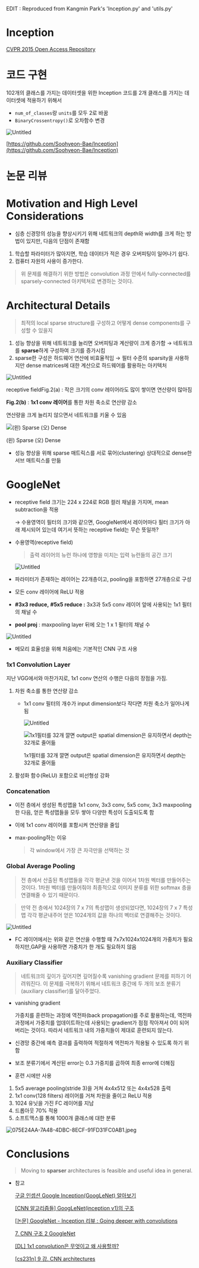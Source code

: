 EDIT : Reproduced from Kangmin Park's 'Inception.py' and 'utils.py'

# Inception
[CVPR 2015 Open Access Repository](https://www.cv-foundation.org/openaccess/content_cvpr_2015/html/Szegedy_Going_Deeper_With_2015_CVPR_paper.html)

# 코드 구현

102개의 클래스를 가지는 데이터셋을 위한 Inception 코드를 2개 클래스를 가지는 데이터셋에 적용하기 위해서

- `num_of_classes`랑 `units`를 모두 2로 바꿈
- `BinaryCrossentropy()`로 오차함수 변경

![Untitled](https://s3-us-west-2.amazonaws.com/secure.notion-static.com/d5312135-4d00-4945-9973-0eee041c38bb/Untitled.png)

[https://github.com/Soohyeon-Bae/Inception](https://github.com/Soohyeon-Bae/Inception)

# 논문 리뷰

# Motivation and High Level Considerations

- 심층 신경망의 성능을 향상시키기 위해 네트워크의 depth와 width를 크게 하는 방법이 있지만, 다음의 단점이 존재함
1. 학습할 파라미터가 많아지면, 학습 데이터가 적은 경우 오버피팅이 일어나기 쉽다.
2. 컴퓨터 자원의 사용이 증가한다.

> 위 문제를 해결하기 위한 방법은 convolution 과정 안에서 fully-connected를 sparsely-connected 아키텍쳐로 변경하는 것이다.
> 

# Architectural Details

> 최적의 local sparse structure를 구성하고 어떻게 dense components를 구성할 수 있을지
> 
1. 성능 향상을 위해 네트워크를 늘리면 오버피팅과 계산량이 크게 증가함 → 네트워크를 **sparse**하게 구성하여 크기를 증가시킴
2. sparse한 구성은 하드웨어 연산에 비효율적임 →  필터 수준의 sparsity을 사용하지만 dense matrices에 대한 계산으로 하드웨어를 활용하는 아키텍처

![Untitled](https://s3-us-west-2.amazonaws.com/secure.notion-static.com/0f5c1e16-98b0-425f-9dd8-77e698bef120/Untitled.png)

receptive fieldFig.2(a) : 작은 크기의 conv 레이어라도 많이 쌓이면 연산량이 많아짐

**Fig.2(b)** : **1x1 conv 레이어**를 통한 차원 축소로 연산량 감소

연산량을 크게 늘리지 않으면서 네트워크를 키울 수 있음

![(왼) Sparse (오) Dense](https://s3-us-west-2.amazonaws.com/secure.notion-static.com/672cd846-29cc-4af7-a132-e329bb349969/Untitled.png)

(왼) Sparse (오) Dense

- 성능 향상을 위해 sparse 매트릭스를 서로 묶어(clustering) 상대적으로 dense한 서브 매트릭스를 만듦

# GoogleNet

- receptive field 크기는 224 x 224로 RGB 컬러 채널을 가지며, mean subtraction을 적용
    
    → 수용영역이 필터의 크기와 같으면, GoogleNet에서 레이어마다 필터 크기가 아래 제시되어 있는데 여기서 뜻하는 receptive field는 무슨 뜻일까?
    
- 수용영역(receptive field)
    
    > 출력 레이어의 뉴런 하나에 영향을 미치는 입력 뉴런들의 공간 크기
    > 
    
    ![Untitled](https://s3-us-west-2.amazonaws.com/secure.notion-static.com/4146c5d7-fd67-4de4-a71a-2705e172d27b/Untitled.png)
    
- 파라미터가 존재하는 레이어는 22개층이고, pooling을 포함하면 27개층으로 구성
- 모든  conv 레이어에 ReLU 적용
- **#3x3 reduce,** **#5x5 reduce :** 3x3과 5x5 conv 레이어 앞에 사용되는 1x1 필터의 채널 수
- **pool proj** : maxpooling layer 뒤에 오는 1 x 1 필터의 채널 수

![Untitled](https://s3-us-west-2.amazonaws.com/secure.notion-static.com/6f0ead74-3f9e-401d-9f8d-403abdf06776/Untitled.png)

- 메모리 효율성을 위해 처음에는 기본적인 CNN 구조 사용

### 1x1 Convolution Layer

지난 VGG에서와 마찬가지로, 1x1 conv 연산의 수행은 다음의 장점을 가짐.

1. 차원 축소를 통한 연산량 감소
    - 1x1 conv 필터의 개수가 input dimension보다 작다면 차원 축소가 일어나게 됨
        
        ![Untitled](https://s3-us-west-2.amazonaws.com/secure.notion-static.com/f7ee3982-c162-4ed3-8ffa-0ece85136ed7/Untitled.png)
        
        ![1x1필터를 32개 깔면 output은 spatial dimension은 유지하면서 depth는 32개로 줄어듦](https://s3-us-west-2.amazonaws.com/secure.notion-static.com/16c68c9b-f676-4003-bebe-60b7425d6065/Untitled.png)
        
        1x1필터를 32개 깔면 output은 spatial dimension은 유지하면서 depth는 32개로 줄어듦
        
2. 활성화 함수(ReLU) 포함으로 비선형성 강화

### Concatenation

- 이전 층에서 생성된 특성맵을 1x1 conv, 3x3 conv, 5x5 conv, 3x3 maxpooling 한 다음, 얻은 특성맵들을 모두 쌓아 다양한 특성이 도출되도록 함
- 이에 1x1 conv 레이어를 포함시켜 연산량을 줄임
- max-pooling하는 이유
    
    > 각 window에서 가장 큰 자극만을 선택하는 것
    > 

### Global Average Pooling

> 전 층에서 산출된 특성맵들을 각각 평균낸 것을 이어서 1차원 벡터를 만들어주는 것이다. 1차원 벡터를 만들어줘야 최종적으로 이미지 분류를 위한 softmax 층을 연결해줄 수 있기 때문이다.
> 

> 만약 전 층에서 1024장의 7 x 7의 특성맵이 생성되었다면, 1024장의 7 x 7 특성맵 각각 평균내주어 얻은 1024개의 값을 하나의 벡터로 연결해주는 것이다.
> 

![Untitled](https://s3-us-west-2.amazonaws.com/secure.notion-static.com/ffb6d8c4-2f80-4726-a880-9a6c64d30d53/Untitled.png)

- FC 레이어에서는 위와 같은 연산을 수행할 때 7x7x1024x1024개의 가중치가 필요하지만,GAP을 사용하면 가중치가 한 개도 필요하지 않음

### A**uxiliary Classifier**

> 네트워크의 깊이가 깊어지면 깊어질수록 vanishing gradient 문제를 피하기 어려워진다. 이 문제를 극복하기 위해서 네트워크 중간에 두 개의 보조 분류기(auxiliary classifier)를 달아주었다.
> 
- vanishing gradient
    
    가중치를 훈련하는 과정에 역전파(back propagation)를 주로 활용하는데, 역전파 과정에서 가중치를 업데이트하는데 사용되는 gradient가 점점 작아져서 0이 되어버리는 것이다. 따라서 네트워크 내의 가중치들이 제대로 훈련되지 않는다. 
    
- 신경망 중간에 예측 결과를 출력하여 적절하게 역전파가 적용될 수 있도록 하기 위함
- 보조 분류기에서 계산된 error는 0.3 가중치를 곱하여 최종 error에 더해짐
- 훈련 시에만 사용
1. 5x5 average pooling(stride 3)을 거쳐 4x4x512 또는 4x4x528 출력
2. 1x1 conv(128 filters) 레이어를 거쳐 차원을 줄이고  ReLU 적용
3. 1024 유닛을 가진 FC 레이어를 지남
4. 드롭아웃 70% 적용
5. 소프트맥스를 통해 1000개 클래스에 대한 분류 

![075E24AA-7A48-4DBC-8ECF-91FD31FC0AB1.jpeg](https://s3-us-west-2.amazonaws.com/secure.notion-static.com/f11a9771-7dfa-4682-b60b-48ee76f4c220/075E24AA-7A48-4DBC-8ECF-91FD31FC0AB1.jpeg)

# Conclusions

> Moving to **sparser** architectures is feasible and useful idea in general.
> 

- 참고
    
    [구글 인셉션 Google Inception(GoogLeNet) 알아보기](https://ikkison.tistory.com/86)
    
    [[CNN 알고리즘들] GoogLeNet(inception v1)의 구조](https://bskyvision.com/539)
    
    [[논문] GoogleNet - Inception 리뷰 : Going deeper with convolutions](https://leedakyeong.tistory.com/entry/%EB%85%BC%EB%AC%B8-GoogleNet-Inception-%EB%A6%AC%EB%B7%B0-Going-deeper-with-convolutions-1)
    
    [7. CNN 구조 2 GoogleNet](https://m.blog.naver.com/laonple/221229726012)
    
    [[DL] 1x1 convolution은 무엇이고 왜 사용할까?](https://euneestella.github.io/research/2021-10-14-why-we-use-1x1-convolution-at-deep-learning/)
    
    [[cs231n] 9 강. CNN architectures](https://bookandmed.tistory.com/58)
